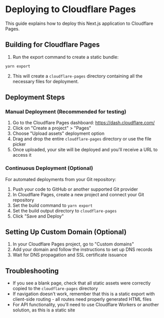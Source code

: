 # Deploying to Cloudflare Pages

This guide explains how to deploy this Next.js application to Cloudflare Pages.

## Building for Cloudflare Pages

1. Run the export command to create a static bundle:

```bash
yarn export
```

2. This will create a `cloudflare-pages` directory containing all the necessary files for deployment.

## Deployment Steps

### Manual Deployment (Recommended for testing)

1. Go to the Cloudflare Pages dashboard: https://dash.cloudflare.com/
2. Click on "Create a project" > "Pages"
3. Choose "Upload assets" deployment option
4. Drag and drop the entire `cloudflare-pages` directory or use the file picker
5. Once uploaded, your site will be deployed and you'll receive a URL to access it

### Continuous Deployment (Optional)

For automated deployments from your Git repository:

1. Push your code to GitHub or another supported Git provider
2. In Cloudflare Pages, create a new project and connect your Git repository
3. Set the build command to `yarn export`
4. Set the build output directory to `cloudflare-pages`
5. Click "Save and Deploy"

## Setting Up Custom Domain (Optional)

1. In your Cloudflare Pages project, go to "Custom domains"
2. Add your domain and follow the instructions to set up DNS records
3. Wait for DNS propagation and SSL certificate issuance

## Troubleshooting

- If you see a blank page, check that all static assets were correctly copied to the `cloudflare-pages` directory
- If navigation doesn't work, remember that this is a static export with client-side routing - all routes need properly generated HTML files
- For API functionality, you'll need to use Cloudflare Workers or another solution, as this is a static site 